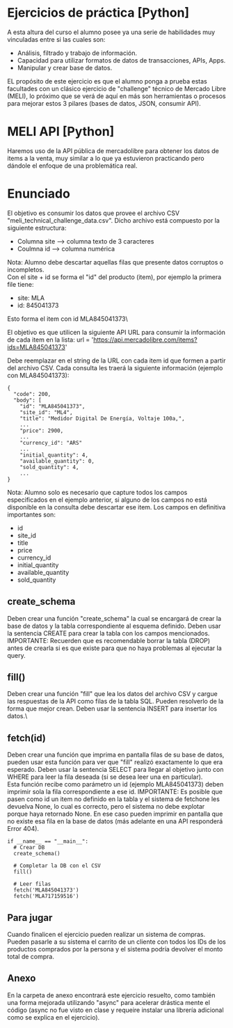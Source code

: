 # Ejercicios de práctica [Python]
A esta altura del curso el alumno posee ya una serie de habilidades muy vinculadas entre si las cuales son:
- Análisis, filtrado y trabajo de información.
- Capacidad para utilizar formatos de datos de transacciones, APIs, Apps.
- Manipular y crear base de datos.

EL propósito de este ejercicio es que el alumno ponga a prueba estas facultades con un clásico ejercicio de "challenge" técnico de Mercado Libre (MELI), lo próximo que se verá de aquí en más son herramientas o procesos para mejorar estos 3 pilares (bases de datos, JSON, consumir API).

# MELI API [Python]
Haremos uso de la API pública de mercadolibre para obtener los datos de items a la venta, muy similar a lo que ya estuvieron practicando pero dándole el enfoque de una problemática real.

# Enunciado
El objetivo es consumir los datos que provee el archivo CSV "meli_technical_challenge_data.csv". Dicho archivo está compuesto por la siguiente estructura:
- Columna site --> columna texto de 3 caracteres
- Coulmna id --> columna numérica

Nota: Alumno debe descartar aquellas filas que presente datos corruptos o incompletos.\
Con el site + id se forma el "id" del producto (item), por ejemplo la primera file tiene:
- site: MLA
- id: 845041373

Esto forma el item con id MLA845041373\

El objetivo es que utilicen la siguiente API URL para consumir la información de cada item en la lista:
url = 'https://api.mercadolibre.com/items?ids=MLA845041373'

Debe reemplazar en el string de la URL con cada item id que formen a partir del archivo CSV. Cada consulta les traerá la siguiente información (ejemplo con MLA845041373):

```
{
  "code": 200,
  "body": [
    "id": "MLA845041373",
    "site_id": "ML4",
    "title": "Medidor Digital De Energía, Voltaje 100a,",
    ...
    "price": 2900,
    ...
    "currency_id": "ARS"
    ...
    "initial_quantity": 4,
    "available_quantity": 0,
    "sold_quantity": 4,
    ...
}
```

Nota: Alumno solo es necesario que capture todos los campos especificados en el ejemplo anterior, si alguno de los campos no está disponible en la consulta debe descartar ese item. Los campos en definitiva importantes son:
- id
- site_id
- title
- price
- currency_id
- initial_quantity
- available_quantity
- sold_quantity




## create_schema
Deben crear una función "create_schema" la cual se encargará de crear la base de datos y la tabla correspondiente al esquema definido. Deben usar la sentencia CREATE para crear la tabla con los campos mencionados.\
IMPORTANTE: Recuerden que es recomendable borrar la tabla (DROP) antes de crearla si es que existe para que no haya problemas al ejecutar la query.

## fill()
Deben crear una función "fill" que lea los datos del archivo CSV y cargue las respuestas de la API como filas de la tabla SQL. Pueden resolverlo de la forma que mejor crean. Deben usar la sentencia INSERT para insertar los datos.\

## fetch(id)
Deben crear una función que imprima en pantalla filas de su base de datos, pueden usar esta función para ver que "fill" realizó exactamente lo que era esperado. Deben usar la sentencia SELECT para llegar al objetivo junto con WHERE para leer la fila deseada (si se desea leer una en particular).\
Esta función recibe como parámetro un id (ejemplo MLA845041373) deben imprimir sola la fila correspondiente a ese id.
IMPORTANTE: Es posible que pasen como id un item no definido en la tabla y el sistema de fetchone les devuelva None, lo cual es correcto, pero el sistema no debe explotar porque haya retornado None. En ese caso pueden imprimir en pantalla que no existe esa fila en la base de datos (más adelante en una API responderá Error 404).

```
if __name__ == "__main__":
  # Crear DB
  create_schema()

  # Completar la DB con el CSV
  fill()

  # Leer filas
  fetch('MLA845041373')
  fetch('MLA717159516')

```

## Para jugar
Cuando finalicen el ejercicio pueden realizar un sistema de compras. Pueden pasarle a su sistema el carrito de un cliente con todos los IDs de los productos comprados por la persona y el sistema podría devolver el monto total de compra.

## Anexo
En la carpeta de anexo encontrará este ejercicio resuelto, como también una forma mejorada utilizando "async" para acelerar drástica mente el código (async no fue visto en clase y requeire instalar una librería adicional como se explica en el ejercicio).